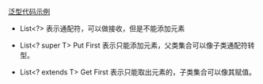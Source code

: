 [泛型代码示例](../../language/src/test/java/jfp/study/language/GenericTest.java)

- List<?> 表示通配符，可以做接收，但是不能添加元素

- List<? super T> Put First 表示只能添加元素，父类集合可以像子类通配符转型。

- List<? extends T> Get First 表示只能取出元素的，子类集合可以像其赋值。

